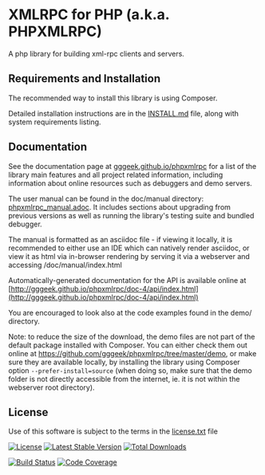 XMLRPC for PHP (a.k.a. PHPXMLRPC)
=================================

A php library for building xml-rpc clients and servers.

Requirements and Installation
-----------------------------

The recommended way to install this library is using Composer.

Detailed installation instructions are in the [INSTALL.md](INSTALL.md) file, along with system requirements listing.

Documentation
-------------

See the documentation page at [gggeek.github.io/phpxmlrpc](https://gggeek.github.io/phpxmlrpc) for a list of the
library main features and all project related information, including information about online resources such as debuggers
and demo servers.

The user manual can be found in the doc/manual directory: [phpxmlrpc_manual.adoc](doc/manual/phpxmlrpc_manual.adoc).
It includes sections about upgrading from previous versions as well as running the library's testing suite and bundled
debugger.

The manual is formatted as an asciidoc file - if viewing it locally, it is recommended to either use an IDE which can
natively render asciidoc, or view it as html via in-browser rendering by serving it via a webserver and accessing
/doc/manual/index.html

Automatically-generated documentation for the API is available online at [http://gggeek.github.io/phpxmlrpc/doc-4/api/index.html](http://gggeek.github.io/phpxmlrpc/doc-4/api/index.html)

You are encouraged to look also at the code examples found in the demo/ directory.

Note: to reduce the size of the download, the demo files are not part of the default package installed with Composer.
You can either check them out online at https://github.com/gggeek/phpxmlrpc/tree/master/demo, or make sure they are
available locally, by installing the library using Composer option `--prefer-install=source` (when doing so, make sure
that the demo folder is not directly accessible from the internet, ie. it is not within the webserver root directory).

License
-------
Use of this software is subject to the terms in the [license.txt](license.txt) file


[![License](https://poser.pugx.org/phpxmlrpc/phpxmlrpc/license)](https://packagist.org/packages/phpxmlrpc/phpxmlrpc)
[![Latest Stable Version](https://poser.pugx.org/phpxmlrpc/phpxmlrpc/v/stable)](https://packagist.org/packages/phpxmlrpc/phpxmlrpc)
[![Total Downloads](https://poser.pugx.org/phpxmlrpc/phpxmlrpc/downloads)](https://packagist.org/packages/phpxmlrpc/phpxmlrpc)

[![Build Status](https://github.com/gggeek/phpxmlrpc/actions/workflows/ci.yml/badge.svg)](https://github.com/gggeek/phpxmlrpc/actions/workflows/ci.yml)
[![Code Coverage](https://codecov.io/gh/gggeek/phpxmlrpc/branch/master/graph/badge.svg)](https://app.codecov.io/gh/gggeek/phpxmlrpc)
